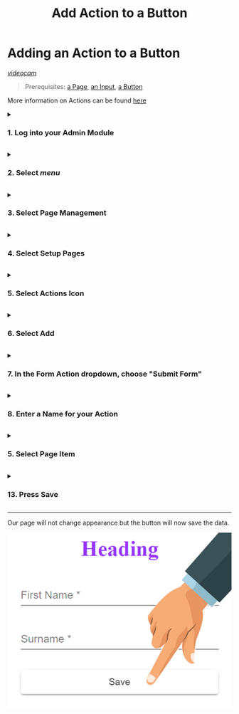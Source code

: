 ﻿---
sidebar_position: 2.04
id: add-action
title: Add Action to a Button
description: Add Action to a Button description
---



# Adding an Action to a Button
[<i className="material-icons-h1 end">videocam</i>](/../static/vids/Dashnetics-addaction.mp4)

> Prerequisites: [a Page](first-page), [an Input](add-input), [a Button](add-button)

More information on Actions can be found [here](../../manuals/advanced/functions/form-actions)



<details>

<summary>

<h3 style={{ display: 'inline'}}> 1.  Log into your Admin Module </h3>

</summary><p></p>

To access your admin site, simply type <h3 style={{ display: 'inline'}}>"admin."</h3> before your public url. 

eg: https://admin.demo.dashnetics.com.au


![img](/img/adminlogin-cfb3883e18efb80bf1eab39a6aba15ab.png)

</details>
<p></p>


<details>

<summary>

<h3 style={{ display: 'inline'}}> 2.  Select <span class="buttontext"> <i className="material-icons">menu</i></span>  </h3>

</summary><p></p>

![img](/img/adminmenu-e1ef5a93a900bdfb54c72920a5ce4ea0.png)

</details>
<p></p>



<details>

<summary>

<h3 style={{ display: 'inline'}}> 3.  Select  <span class="buttontext"> Page Management </span> </h3>

</summary><p></p>

![img](/img/menu_page_management.png)

</details>
<p></p>



<details>

<summary>

<h3 style={{ display: 'inline'}}> 4.  Select <span class="buttontext"> Setup Pages </span> </h3>

</summary><p></p>


![img](/img/menu_setup_pages.png)

</details>
<p></p>



<details>

<summary>

<h3 style={{ display: 'inline'}}> 5.  Select Actions Icon </h3>

</summary><p></p>

Each page will be listed, choose the "Actions" Icon next to the page you want to change.

![img](/img/actions.png)

</details>
<p></p>


<details>

<summary>

<h3 style={{ display: 'inline'}}> 6.  Select <span class="buttontext"> Add </span> </h3>

</summary><p></p>

To begin adding a new Item to the page

![img](/img/add_items.png)

</details>
<p></p>



<details>

<summary>

<h3 style={{ display: 'inline'}}> 7.   In the <span class="droplisttext"> Form Action</span>  dropdown, choose "Submit Form"</h3> 

</summary><p></p>


![img](/img/form-action-edit-select-submit.png)

</details>
<p></p>




<details>

<summary>

<h3 style={{ display: 'inline'}}> 8.  Enter a Name for your Action </h3>

</summary><p></p>

- For example, *"Submit"* 

Names can contain spaces or any characters

![img](/img/form-action-edit-name.png)

</details>
<p></p>



<details>

<summary>

<h3 style={{ display: 'inline'}}> 5.  Select Page Item </h3>

</summary><p></p>

Each button for the page will be listed, choose the Button you want the action to be performed on.

![img](/img/form-action-edit-select-button.png)

</details>
<p></p>



<details>

<summary>

<h3 style={{ display: 'inline'}}> 13.  Press <span class="buttontext"> Save </span> </h3>

</summary><p></p>

![img](/img/form-action-edit-save.png)

</details>

---

Our page will not change appearance but the button will now save the data.

![img](/img/add-button.png)